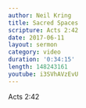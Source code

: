 ```yaml
---
author: Neil Kring
title: Sacred Spaces
scripture: Acts 2:42
date: 2017-06-11
layout: sermon
category: video
duration: '0:34:15' 
length: 148243161
youtube: i3SVhAVzEvU
---
```


Acts 2:42
